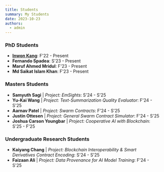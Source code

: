 ```yaml
---
title: Students
summary: My Students
date: 2023-10-23
authors:
  - admin
---
```


### PhD Students  
- **[Inwon Kang](http://inwon.net)**: F'22 - Present  
- **Fernando Spadea**: S'23 - Present  
- **Maruf Ahmed Mridul**: F'23 - Present  
- **Md Saikat Islam Khan**: F'23 - Present  

### Masters Students  
- **Samyuth Sagi** | *Project: EmSights*: S'24 - S'25  
- **Yu-Kai Wang** | *Project: Text-Summarization Quality Evaluator*: F'24 - S'25  
- **Aarnav Patel** | *Project: Swarm Contracts*: F'24 - S'25  
- **Justin Ottesen** | *Project: General Swarm Contract Simulator*: F'24 - S'25  
- **Joshua Carson Youngbar** | *Project: Cooperative AI with Blockchain*: S'25 - F'25  

### Undergraduate Research Students  
- **Kaiyang Chang** | *Project: Blockchain Interoperability & Smart Derivatives Contract Encoding*: S'24 - S'25  
- **Faizaan Ali** | *Project: Data Provenance for AI Model Training*: F'24 - S'25  
